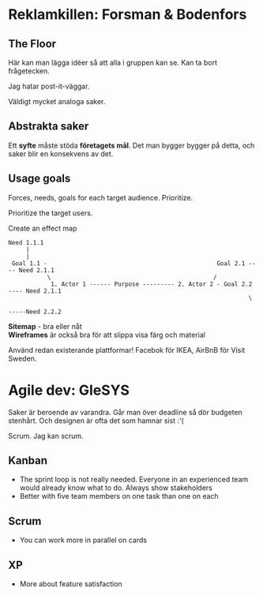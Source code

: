 # Reklamkillen: Forsman & Bodenfors
## The Floor
Här kan man lägga idéer så att alla i gruppen kan se. Kan ta bort frågetecken.

Jag hatar post-it-väggar.

Väldigt mycket analoga saker.

## Abstrakta saker
Ett **syfte** måste stöda **företagets mål**. Det man bygger bygger på detta, och saker blir en konsekvens av det.

## Usage goals
Forces, needs, goals for each target audience. Prioritize.

Prioritize the target users.

Create an effect map

```
Need 1.1.1
     |
     |
 Goal 1.1 -                                                Goal 2.1 ---- Need 2.1.1
           \                                              /
            1. Actor 1 ------ Purpose --------- 2. Actor 2 - Goal 2.2 ---- Need 2.1.1
                                                                    \
                                                                      -----Need 2.2.2
```

**Sitemap** - bra eller nåt  
**Wireframes** är också bra för att slippa visa färg och material


Använd redan existerande plattformar! Facebok för IKEA, AirBnB för Visit Sweden.

# Agile dev: GleSYS

Saker är beroende av varandra. Går man över deadline så dör budgeten stenhårt. Och designen är ofta det som hamnar sist :'(

Scrum. Jag kan scrum.

## Kanban
- The sprint loop is not really needed. Everyone in an experienced team would already know what to do. Always show stakeholders
- Better with five team members on one task than one on each


## Scrum
- You can work more in parallel on cards

## XP
- More about feature satisfaction
